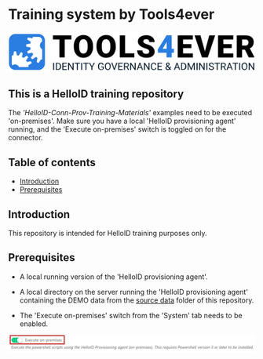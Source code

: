 # Training system by Tools4ever
 
![image](./assets/logo.png)

## This is a HelloID training repository

The _'HelloID-Conn-Prov-Training-Materials'_ examples need to be executed 'on-premises'. Make sure you have a local 'HelloID provisioning agent' running, and the 'Execute on-premises' switch is toggled on for the connector.

## Table of contents

* [Introduction](#introduction)
* [Prerequisites](#prerequisites)

## Introduction

This repository is intended for HelloID training purposes only.

## Prerequisites

- A local running version of the 'HelloID provisioning agent'.

- A local directory on the server running the 'HelloID provisioning agent' containing the DEMO data from the [source data](https://github.com/Tools4everBV/HelloID-Prov-Training-Materials/tree/main/lab%20files/lab%201/source%20data) folder of this repository.

- The 'Execute on-premises' switch from the 'System' tab needs to be enabled.

![image](./assets/hid.png)